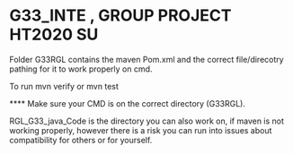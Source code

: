 # G33_INTE , GROUP PROJECT HT2020 SU

Folder G33RGL contains the maven Pom.xml and the correct file/direcotry pathing for it to work properly on cmd.

To run
mvn verify 
or
mvn test

**** Make sure your CMD is on the correct directory (G33RGL). 

RGL_G33_java_Code is the directory you can also work on, if maven is not working properly, however there is a risk you can run into issues about compatibility for others or for yourself.

